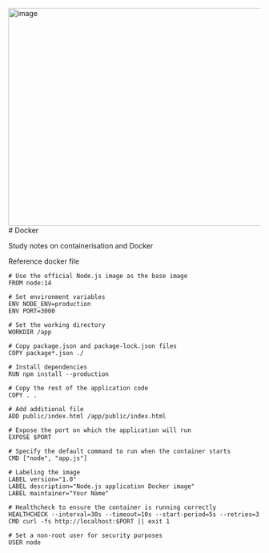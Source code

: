 <img width="783" height="435" alt="image" src="https://github.com/user-attachments/assets/5c063e05-e627-4c21-8d0c-f3ffad2821b2" /># Docker

Study notes on containerisation and Docker

Reference docker file
```
# Use the official Node.js image as the base image
FROM node:14

# Set environment variables
ENV NODE_ENV=production
ENV PORT=3000

# Set the working directory
WORKDIR /app

# Copy package.json and package-lock.json files
COPY package*.json ./

# Install dependencies
RUN npm install --production

# Copy the rest of the application code
COPY . .

# Add additional file
ADD public/index.html /app/public/index.html

# Expose the port on which the application will run
EXPOSE $PORT

# Specify the default command to run when the container starts
CMD ["node", "app.js"]

# Labeling the image
LABEL version="1.0"
LABEL description="Node.js application Docker image"
LABEL maintainer="Your Name"

# Healthcheck to ensure the container is running correctly
HEALTHCHECK --interval=30s --timeout=10s --start-period=5s --retries=3 CMD curl -fs http://localhost:$PORT || exit 1

# Set a non-root user for security purposes
USER node
```
